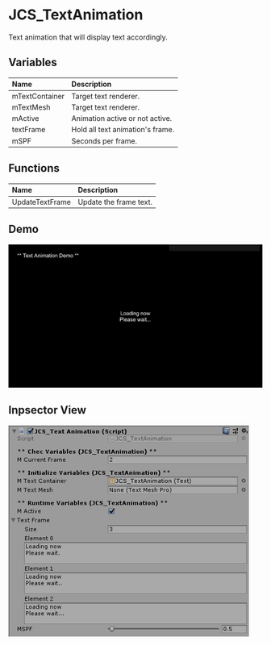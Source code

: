 # JCS_TextAnimation

Text animation that will display text accordingly.

## Variables

| Name           | Description                      |
|:---------------|:---------------------------------|
| mTextContainer | Target text renderer.            |
| mTextMesh      | Target text renderer.            |
| mActive        | Animation active or not active.  |
| textFrame      | Hold all text animation's frame. |
| mSPF           | Seconds per frame.               |

## Functions

| Name            | Description            |
|:----------------|:-----------------------|
| UpdateTextFrame | Update the frame text. |

## Demo

<img src="./_images/JCS_TextAnimation/demo.gif"/>

## Inpsector View

<img src="./_images/JCS_TextAnimation/inspector.png"/>
